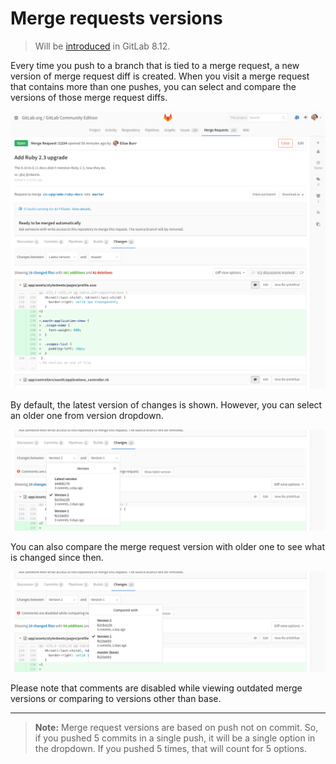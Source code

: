 # Merge requests versions

> Will be [introduced][ce-5467] in GitLab 8.12.

Every time you push to a branch that is tied to a merge request, a new version
of merge request diff is created. When you visit a merge request that contains
more than one pushes, you can select and compare the versions of those merge
request diffs.

![Merge Request Versions](img/versions.png)

By default, the latest version of changes is shown. However, you
can select an older one from version dropdown.

![Merge Request Versions](img/versions-dropdown.png)

You can also compare the merge request version with older one to see what is
changed since then.

![Merge Request Versions](img/versions-compare.png)

Please note that comments are disabled while viewing outdated merge versions
or comparing to versions other than base.

---

>**Note:**
Merge request versions are based on push not on commit. So, if you pushed 5
commits in a single push, it will be a single option in the dropdown. If you
pushed 5 times, that will count for 5 options.

[ce-5467]: https://gitlab.com/gitlab-org/gitlab-ce/merge_requests/5467
